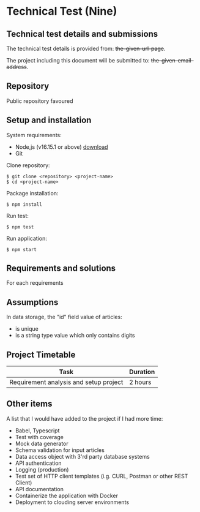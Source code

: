 # Technical Test (Nine)

## Technical test details and submissions

The technical test details is provided from: ~~the-given-url-page~~.

The project including this document will be submitted to: ~~the-given-email-address~~.

## Repository

Public repository favoured

## Setup and installation

System requirements:

- Node,js (v16.15.1 or above) [download](https://nodejs.org/en/download/)
- Git

Clone repository:

```
$ git clone <repository> <project-name>
$ cd <project-name>
```

Package installation:

```
$ npm install
```

Run test:

```
$ npm test
```

Run application:

```
$ npm start
```

## Requirements and solutions

For each requirements

## Assumptions

In data storage, the "id" field value of articles:

- is unique
- is a string type value which only contains digits

## Project Timetable

| Task                                   | Duration |
| -------------------------------------- | -------- |
| Requirement analysis and setup project | 2 hours  |

## Other items

A list that I would have added to the project if I had more time:

- Babel, Typescript
- Test with coverage
- Mock data generator
- Schema validation for input articles
- Data access object with 3'rd party database systems
- API authentication
- Logging (production)
- Test set of HTTP client templates (i.g. CURL, Postman or other REST Client)
- API documentation
- Containerize the application with Docker
- Deployment to clouding server environments
